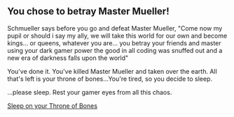 ## You chose to betray Master Mueller!

Schmueller says before you go and defeat Master Mueller, "Come now my pupil or should i say my ally, we will take this world for our own and become kings... or queens, whatever you are...
you betray your friends and master using your dark gamer power the good in all coding was snuffed out and a new era of darkness falls upon the world"

You've done it. You've killed Master Mueller and taken over the earth. All that's left is your throne of bones...You're tired, so you decide to sleep.

...please sleep. Rest your gamer eyes from all this chaos.

[Sleep on your Throne of Bones](speak.md)